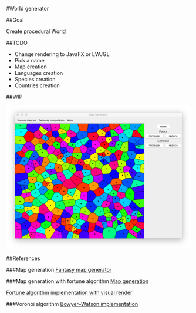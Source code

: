 #World generator

##Goal

Create procedural World

##TODO
- Change rendering to JavaFX or LWJGL
- Pick a name
- Map creation
- Languages creation
- Species creation
- Countries creation

##WIP

![current rendering](https://raw.githubusercontent.com/chaosnya/World-generator/master/screenshot/capture-1.png)

##References

###Map generation
[Fantasy map generator](https://github.com/mewo2/terrain)

###Map generation with fortune algorithm
[Map generation](http://www-cs-students.stanford.edu/~amitp/game-programming/polygon-map-generation/)

[Fortune algorithm implementation with visual render](https://github.com/sebkur/visual-fortune-algorithm)

###Voronoi algorithm
[Bowyer–Watson implementation](https://github.com/ptitfred/delaunay-java)

